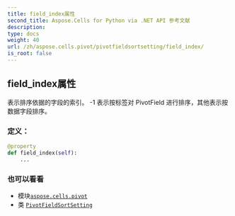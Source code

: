 ```yaml
---
title: field_index属性
second_title: Aspose.Cells for Python via .NET API 参考文献
description:
type: docs
weight: 40
url: /zh/aspose.cells.pivot/pivotfieldsortsetting/field_index/
is_root: false
---
```

## field_index属性

表示排序依据的字段的索引。
-1 表示按标签对 PivotField 进行排序，其他表示按数据字段排序。
### 定义：
```python
@property
def field_index(self):
    ...
```

### 也可以看看
* 模块[`aspose.cells.pivot`](../../)
* 类 [`PivotFieldSortSetting`](/cells/python-net/zh/aspose.cells.pivot/pivotfieldsortsetting)
